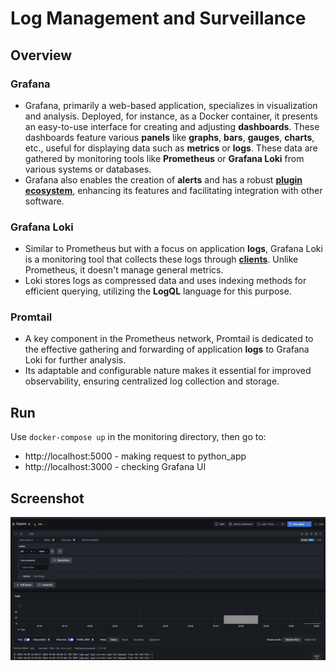 # Log Management and Surveillance

## Overview

### Grafana

- Grafana, primarily a web-based application, specializes in visualization and analysis. Deployed, for instance, as a Docker container, it presents an easy-to-use interface for creating and adjusting **dashboards**. These dashboards feature various **panels** like **graphs**, **bars**, **gauges**, **charts**, etc., useful for displaying data such as **metrics** or **logs**. These data are gathered by monitoring tools like **Prometheus** or **Grafana Loki** from various systems or databases.
- Grafana also enables the creation of **alerts** and has a robust **[plugin ecosystem](https://grafana.com/grafana/plugins/)**, enhancing its features and facilitating integration with other software.

### Grafana Loki

- Similar to Prometheus but with a focus on application **logs**, Grafana Loki is a monitoring tool that collects these logs through **[clients](https://grafana.com/docs/loki/latest/clients/)**. Unlike Prometheus, it doesn't manage general metrics.
- Loki stores logs as compressed data and uses indexing methods for efficient querying, utilizing the **LogQL** language for this purpose.

### Promtail

- A key component in the Prometheus network, Promtail is dedicated to the effective gathering and forwarding of application **logs** to Grafana Loki for further analysis.
- Its adaptable and configurable nature makes it essential for improved observability, ensuring centralized log collection and storage.

## Run

Use `docker-compose up` in the monitoring directory, then go to:

- http://localhost:5000 - making request to python_app
- http://localhost:3000 - checking Grafana UI

## Screenshot

![pic1](/monitoring/pic1.png)
